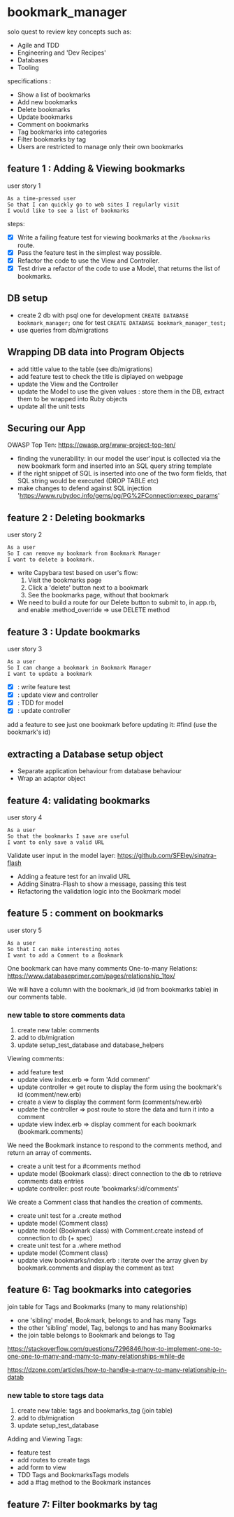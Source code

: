 # bookmark_manager

solo quest to review key concepts such as:

- Agile and TDD
- Engineering and 'Dev Recipes'
- Databases
- Tooling

specifications :

- Show a list of bookmarks
- Add new bookmarks
- Delete bookmarks
- Update bookmarks
- Comment on bookmarks
- Tag bookmarks into categories
- Filter bookmarks by tag
- Users are restricted to manage only their own bookmarks

## feature 1 : Adding & Viewing bookmarks

user story 1

```
As a time-pressed user
So that I can quickly go to web sites I regularly visit
I would like to see a list of bookmarks
```

steps:

- [x] Write a failing feature test for viewing bookmarks at the `/bookmarks` route.
- [x] Pass the feature test in the simplest way possible.
- [x] Refactor the code to use the View and Controller.
- [x] Test drive a refactor of the code to use a Model, that returns the list of bookmarks.

## DB setup

- create 2 db with psql
  one for development `CREATE DATABASE bookmark_manager;`
  one for test `CREATE DATABASE bookmark_manager_test;`
- use queries from db/migrations

## Wrapping DB data into Program Objects

- add tittle value to the table (see db/migrations)
- add feature test to check the title is diplayed on webpage
- update the View and the Controller
- update the Model to use the given values : store them in the DB, extract them to be wrapped into Ruby objects
- update all the unit tests

## Securing our App

OWASP Top Ten: https://owasp.org/www-project-top-ten/

- finding the vunerability: in our model the user'input is collected via the new bookmark form and inserted into an SQL query string template
- if the right snippet of SQL is inserted into one of the two form fields, that SQL string would be executed (DROP TABLE etc)
- make changes to defend against SQL injection
  'https://www.rubydoc.info/gems/pg/PG%2FConnection:exec_params'

## feature 2 : Deleting bookmarks

user story 2

```
As a user
So I can remove my bookmark from Bookmark Manager
I want to delete a bookmark.
```

- write Capybara test based on user's flow:
  1. Visit the bookmarks page
  2. Click a 'delete' button next to a bookmark
  3. See the bookmarks page, without that bookmark
- We need to build a route for our Delete button to submit to, in app.rb, and enable :method_override => use DELETE method

## feature 3 : Update bookmarks

user story 3

```
As a user
So I can change a bookmark in Bookmark Manager
I want to update a bookmark
```

- [x] : write feature test
- [x] : update view and controller
- [x] : TDD for model
- [x] : update controller

add a feature to see just one bookmark before updating it: #find (use the bookmark's id)

## extracting a Database setup object

- Separate application behaviour from database behaviour
- Wrap an adaptor object

## feature 4: validating bookmarks

user story 4

```
As a user
So that the bookmarks I save are useful
I want to only save a valid URL
```

Validate user input in the model layer:
https://github.com/SFEley/sinatra-flash

- Adding a feature test for an invalid URL
- Adding Sinatra-Flash to show a message, passing this test
- Refactoring the validation logic into the Bookmark model

## feature 5 : comment on bookmarks

user story 5

```
As a user
So that I can make interesting notes
I want to add a Comment to a Bookmark
```

One bookmark can have many comments
One-to-many Relations: https://www.databaseprimer.com/pages/relationship_1tox/

We will have a column with the bookmark_id (id from bookmarks table) in our comments table.

### new table to store comments data

1. create new table: comments
2. add to db/migration
3. update setup_test_database and database_helpers

Viewing comments:

- add feature test
- update view index.erb => form 'Add comment'
- update controller => get route to display the form using the bookmark's id (comment/new.erb)
- create a view to display the comment form (comments/new.erb)
- update the controller => post route to store the data and turn it into a comment
- update view index.erb => display comment for each bookmark (bookmark.comments)

We need the Bookmark instance to respond to the comments method, and return an array of comments.

- create a unit test for a #comments method
- update model (Bookmark class): direct connection to the db to retrieve comments data entries
- update controller: post route 'bookmarks/:id/comments'

We create a Comment class that handles the creation of comments.

- create unit test for a .create method
- update model (Comment class)
- update model (Bookmark class) with Comment.create instead of connection to db (+ spec)
- create unit test for a .where method
- update model (Comment class)
- update view bookmarks/index.erb : iterate over the array given by bookmark.comments and display the comment as text

## feature 6: Tag bookmarks into categories

join table for Tags and Bookmarks (many to many relationship)

- one 'sibling' model, Bookmark, belongs to and has many Tags
- the other 'sibling' model, Tag, belongs to and has many Bookmarks
- the join table belongs to Bookmark and belongs to Tag

https://stackoverflow.com/questions/7296846/how-to-implement-one-to-one-one-to-many-and-many-to-many-relationships-while-de

https://dzone.com/articles/how-to-handle-a-many-to-many-relationship-in-datab

### new table to store tags data

1. create new table: tags and bookmarks_tag (join table)
2. add to db/migration
3. update setup_test_database

Adding and Viewing Tags:
- feature test
- add routes to create tags
- add form to view
- TDD Tags and BookmarksTags models
- add a #tag method to the Bookmark instances

## feature 7: Filter bookmarks by tag

